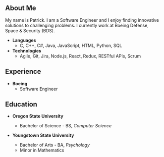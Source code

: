 ## About Me
My name is Patrick. I am a Software Engineer and I enjoy finding innovative solutions to challenging problems. I currently work at Boeing Defense, Space & Security (BDS).

* **Languages**
  * C, C++, C#, Java, JavaScript, HTML, Python, SQL
* **Technologies**
  * Agile, Git, Jira, Node.js, React, Redux, RESTful APIs, Scrum

## Experience
* **Boeing**
    * Software Engineer

## Education
* **Oregon State University**
    * Bachelor of Science - BS, *Computer Science*

* **Youngstown State University**
    * Bachelor of Arts - BA, *Psychology*
    * Minor in Mathematics
  
